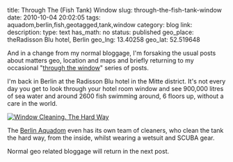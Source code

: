 title: Through The (Fish Tank) Window
slug: through-the-fish-tank-window
date: 2010-10-04 20:02:05
tags: aquadom,berlin,fish,geotagged,tank,window
category: blog
link: 
description: 
type: text
has_math: no
status: published
geo_place: theRadisson Blu hotel, Berlin
geo_lng: 13.40258
geo_lat: 52.519648

And in a change from my normal bloggage, I'm forsaking the usual posts about matters geo, location and maps and briefly returning to my occasional "[through the window](/tags/window)" series of posts.

I'm back in Berlin at the Radisson Blu hotel in the Mitte district. It's not every day you get to look through your hotel room window and see 900,000 litres of sea water and around 2600 fish swimming around, 6 floors up, without a care in the world.

[![Window Cleaning. The Hard Way](https://farm5.static.flickr.com/4116/4776773870_030f9ebbd8_d.jpg)](https://www.flickr.com/photos/vicchi/4776773870/ "Window Cleaning. The Hard Way")

The [Berlin Aquadom](https://www.domaquaree.de/entertainment/aquadom/ "https://www.domaquaree.de/entertainment/aquadom/") even has its own team of cleaners, who clean the tank the hard way, from the inside, whilst wearing a wetsuit and SCUBA gear.

Normal geo related bloggage will return in the next post.





